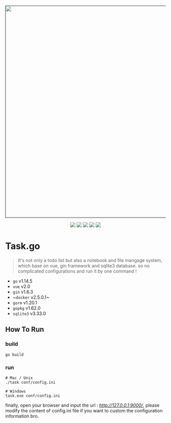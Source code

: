<p align="center">
	<a href=""><img src="https://ishacker.net/2020/06/21/image-repo/task.go.v1.0.logo.png" width="666"></a>
	<p align="center">
		<img src="https://github.com/YUbuntu0109/task/workflows/Go/badge.svg?branch=master"></img>
		<img src="https://goreportcard.com/badge/github.com/YUbuntu0109/task)](https://goreportcard.com/report/github.com/YUbuntu0109/task"></img>
		<img src="https://img.shields.io/github/commit-activity/m/google-golang/task?color=ff69b4"></img>
		<img src="https://img.shields.io/github/repo-size/google-golang/task"></img>
		<img src="https://img.shields.io/github/license/google-golang/task.svg"></img>
	</p>	
<p>


# Task.go
> It's not only a todo list but also a notebook and file mangage system, which base on vue, gin framework and sqlite3 database. so no complicated configurations and run it by one command !
* `go` v1.14.5
* `vue` v2.0
* `gin` v1.6.3
* ~`docker` v2.5.0.1~
* `gorm` v1.20.1
* `gopkg` v1.62.0
* `sqlite3` v3.33.0

## How To Run
### build
```shell script
go build
```

### run
```shell script
# Mac / Unix
./task conf/config.ini

# Windows
task.exe conf/config.ini
```

finally, open your browser and input the url : *http://127.0.0.1:9000/*, please modify the content of config.ini file if you want to custom the configuration information bro.

